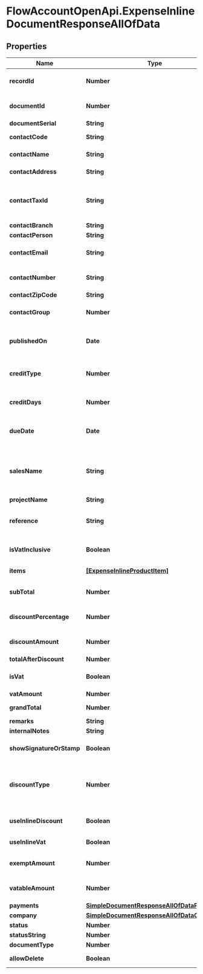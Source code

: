 # FlowAccountOpenApi.ExpenseInlineDocumentResponseAllOfData

## Properties

Name | Type | Description | Notes
------------ | ------------- | ------------- | -------------
**recordId** | **Number** | id ของเอกสาร | [optional] [default to 0]
**documentId** | **Number** | id ของเอกสาร | [optional] [default to 0]
**documentSerial** | **String** | เลขที่เอกสาร | [optional] 
**contactCode** | **String** | รหัส ผู้จำหน่าย หรือ ผู้จำหน่าย/ลูกค้า | [optional] 
**contactName** | **String** | ชื่อ ผู้จำหน่าย หรือ ผู้จำหน่าย/ลูกค้า | [optional] 
**contactAddress** | **String** | ที่อยู่ ผู้จำหน่าย หรือ ผู้จำหน่าย/ลูกค้า | [optional] 
**contactTaxId** | **String** | เลขประจำตัวผู้เสียภาษี ผู้จำหน่าย หรือ ผู้จำหน่าย/ลูกค้า &lt;br&gt; (ถ้ามีจำเป็นต้องครบ 13 หลัก) &lt;br&gt; &lt;ex&gt;Example: 1234567890123 &lt;/ex&gt; | [optional] 
**contactBranch** | **String** | สำนักงาน/สาขา | [optional] 
**contactPerson** | **String** | ชื่อผู้ติดต่อ | [optional] 
**contactEmail** | **String** | อีเมลผู้ติดต่อ &lt;br&gt; &lt;ex&gt;Example: supplier@email.com&lt;/ex&gt; | [optional] 
**contactNumber** | **String** | เบอร์มือถือผู้ติดต่อ &lt;br&gt; &lt;ex&gt;Example: 099-999-9999&lt;/ex&gt; | [optional] 
**contactZipCode** | **String** | รหัสไปรษณีย์ติดต่อ | [optional] 
**contactGroup** | **Number** | ประผู้ติดต่อ &lt;br&gt; 1 &#x3D; บุคคลธรรมดา &lt;br&gt; 3 &#x3D; นิติบุคคล | [optional] [default to 1]
**publishedOn** | **Date** | วันที่เอกสาร รูปแบบ yyyy-MM-dd &lt;br&gt; &lt;ex&gt;Example: 2020-01-01&lt;/ex&gt; | [optional] 
**creditType** | **Number** | รูปแบบเครดิต &lt;br&gt; 1 &#x3D; เครดิต (วัน) &lt;br&gt; 3 &#x3D; เงินสด  &lt;br&gt; 5 &#x3D; เครดิต (ไม่แสดงวันที่ครบกำหนด) | [optional] [default to 1]
**creditDays** | **Number** | จำนวนวันที่ให้เครดิต &lt;br&gt; &lt;ex&gt;Example: 30&lt;/ex&gt; | [optional] [default to 0]
**dueDate** | **Date** | วันครบกำหนดเอกสาร รูปแบบ yyyy-MM-dd &lt;br&gt; &lt;ex&gt;Example: 2020-01-01&lt;/ex&gt; | [optional] 
**salesName** | **String** | ชื่อผู้สร้างเอกสาร หรือ ชื่อพนักงานขาย &lt;br&gt; &lt;ex&gt;Example: sale@email.com or Mr.Sale Shop&lt;/ex&gt; | [optional] [default to &#39;อีเมล หรือ ชื่อผู้สร้างเอกสาร&#39;]
**projectName** | **String** | ชื่อโปรเจค | [optional] 
**reference** | **String** | เลขที่อ้างอิง หรือ เลขที่เอกสารที่เกี่ยวข้อง &lt;br&gt; &lt;ex&gt;Example: INV2020010001&lt;/ex&gt; | [optional] 
**isVatInclusive** | **Boolean** | มูลค่าเอกสารรวมภาษีแล้วหรือไม่ | [optional] [default to false]
**items** | [**[ExpenseInlineProductItem]**](ExpenseInlineProductItem.md) | รายการสินค้าใช้งานสำหรับเอกสาร Inline Expense | [optional] 
**subTotal** | **Number** | มูลค่ารวมเป็นเงิน | [optional] [default to 0]
**discountPercentage** | **Number** | มูลค่าส่วนลดเป็นเปอร์เซ็นต์ | [optional] [default to 0]
**discountAmount** | **Number** | มูลค่าส่วนลดเป็นจำนวน (บาท) | [optional] [default to 0]
**totalAfterDiscount** | **Number** | มูลค่าหลังหักส่วนลด | [optional] 
**isVat** | **Boolean** | มูลค่าหลังหักส่วนลด มีีภาษีมูลค่าเพิ่ม 7% | [optional] [default to false]
**vatAmount** | **Number** | ภาษีมูลค่าเพิ่ม | [optional] 
**grandTotal** | **Number** | จำนวนเงินรวมทั้งสิ้น (รวมภาษีมูลค่าเพิ่ม 7% แล้ว) | [optional] 
**remarks** | **String** | หมายเหตุเอกสาร | [optional] 
**internalNotes** | **String** | โน๊ตภายในบริษัท | [optional] 
**showSignatureOrStamp** | **Boolean** | ลายเซ็นอิเล็กทรอนิกส์และตรายาง | [optional] [default to true]
**discountType** | **Number** | รูปแบบส่วนลดในเอกสาร กรณีใช้รูปแบบ Inline ส่วนลด หรือ ภาษี แยกตามรายการสินค้า &lt;br&gt; สามารถเลือกรูปแบบส่วนลดได้ &lt;br&gt; 1 &#x3D;  เปอร์เซ็นต์ &lt;br&gt; 3 &#x3D; จำนวน (บาท) | [optional] [default to 1]
**useInlineDiscount** | **Boolean** | inline discount ใช้งานส่วนลด แยกตามรายการสินค้า | [optional] [default to true]
**useInlineVat** | **Boolean** | inline vat ใช้งานส่วนลดและภาษี แยกตามรายการสินค้า | [optional] 
**exemptAmount** | **Number** | ยอดขายที่ยกเว้นภาษีมูลค่าเพิ่ม | [optional] [default to 0]
**vatableAmount** | **Number** | ยอดขายที่คิดภาษีมูลค่าเพิ่ม | [optional] [default to 0]
**payments** | [**SimpleDocumentResponseAllOfDataPayments**](SimpleDocumentResponseAllOfDataPayments.md) |  | [optional] 
**company** | [**SimpleDocumentResponseAllOfDataCompany**](SimpleDocumentResponseAllOfDataCompany.md) |  | [optional] 
**status** | **Number** | เลขสถานะเอกสารฉบับนี้ | [optional] 
**statusString** | **Number** | ชื่อสถานะเอกสารฉบับนี้ | [optional] 
**documentType** | **Number** | เลขประเภทเอกสารฉบับนี้ | [optional] 
**allowDelete** | **Boolean** | สามารถลบเอกสาร :&lt;br&gt; true &#x3D; ลบได้ &lt;br&gt; false &#x3D; ลบไม่ได้ | [optional] 


